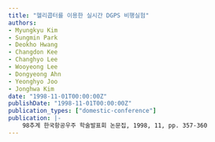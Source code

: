 ```yaml
---
title: "헬리콥터를 이용한 실시간 DGPS 비행실험"
authors:
- Myungkyu Kim
- Sungmin Park
- Deokho Hwang
- Changdon Kee
- Changhyo Lee
- Wooyeong Lee
- Dongyeong Ahn
- Yeonghyo Joo
- Jonghwa Kim
date: "1998-11-01T00:00:00Z"
publishDate: "1998-11-01T00:00:00Z"
publication_types: ["domestic-conference"]
publication: |-
    98추계 한국항공우주 학술발표회 논문집, 1998, 11, pp. 357-360
---
```

